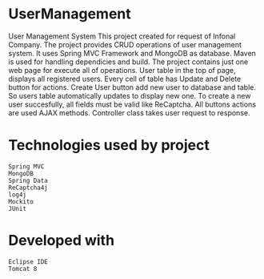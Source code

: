 # UserManagement
User Management System
This project created for request of Infonal Company. The project provides CRUD operations of user management system. It uses Spring MVC Framework and MongoDB as database. Maven is used for handling dependicies and build. The project contains just one web page for execute all of operations. User table in the top of page, displays all registered users. Every cell of table has Update and Delete button for actions. Create User button add new user to database and table. So users table automatically updates to display new one. To create a new user succesfully, all fields must be valid like ReCaptcha. All buttons actions are used AJAX methods. Controller class takes user request to response.

# Technologies used by project

    Spring MVC
    MongoDB
    Spring Data
    ReCaptcha4j
    log4j
    Mockito
    JUnit
    
# Developed with

    Eclipse IDE
    Tomcat 8

